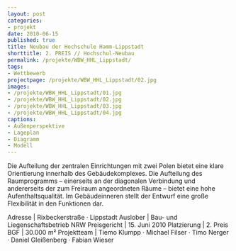 ```yaml
---
layout: post
categories:
- projekt
date: 2010-06-15
published: true
title: Neubau der Hochschule Hamm-Lippstadt
shorttitle: 2. PREIS // Hochschul-Neubau
permalink: /projekte/WBW_HHL_Lippstadt/
tags: 
- Wettbewerb
projectpage: /projekte/WBW_HHL_Lippstadt/02.jpg
images:
- /projekte/WBW_HHL_Lippstadt/01.jpg
- /projekte/WBW_HHL_Lippstadt/02.jpg
- /projekte/WBW_HHL_Lippstadt/03.jpg
- /projekte/WBW_HHL_Lippstadt/04.jpg
captions:
- Außenperspektive
- Lageplan
- Diagramm
- Modell
---
```

Die Aufteilung der zentralen Einrichtungen mit zwei Polen bietet eine klare Orientierung innerhalb des Gebäudekomplexes. Die Aufteilung des Raumprogramms – einerseits an der diagonalen Verbindung und andererseits der zum Freiraum angeordneten Räume – bietet eine hohe Aufenthaltsqualität. Im Gebäudeinneren stellt der Entwurf eine große Flexibilität in den Funktionen dar.

Adresse				|	Rixbeckerstraße · Lippstadt
Auslober			|	Bau- und Liegenschaftsbetrieb NRW
Preisgericht		|	15. Juni 2010
Platzierung			|	2. Preis
BGF					|	30.000 m²
Projektteam			|	Tiemo Klumpp · Michael Filser · Timo Nerger · Daniel Gleißenberg · Fabian Wieser
